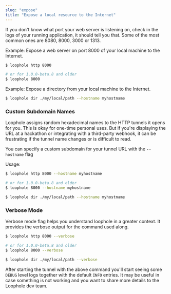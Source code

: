 ```yaml
---
slug: "expose"
title: "Expose a local resource to the Internet"
---
```


If you don't know what port your web server is listening on, check in the logs of your running application, it should tell you that.
Some of the most common ones are 8080, 8000, 3000 or 1313.

Example: Expose a web server on port 8000 of your local machine to the Internet.

```bash
$ loophole http 8000

# or for 1.0.0-beta.8 and older
$ loophole 8000
```

Example: Expose a directory from your local machine to the Internet.
```bash
$ loophole dir ./my/local/path --hostname myhostname
```

### Custom Subdomain Names

Loophole assigns random hexadecimal names to the HTTP tunnels it opens for you. This is okay for one-time personal uses. But if you're displaying the URL at a hackathon or integrating with a third-party webhook, it can be frustrating if the tunnel name changes or is difficult to read.

You can specify a custom subdomain for your tunnel URL with the `--hostname` flag

Usage:

```bash
$ loophole http 8000 --hostname myhostname

# or for 1.0.0-beta.8 and older
$ loophole 8000 --hostname myhostname
```
```bash
$ loophole dir ./my/local/path --hostname myhostname
```

### Verbose Mode

Verbose mode flag helps you understand loophole in a greater context. It provides the verbose output for the command used along.

```bash
$ loophole http 8000 --verbose

# or for 1.0.0-beta.8 and older
$ loophole 8000 --verbose
```
```bash
$ loophole dir ./my/local/path --verbose
```

After starting the tunnel with the above command you'll start seeing some `DEBUG` level logs together with the default `INFO` entries.
It may be useful in case something is not working and you want to share more details to the Loophole dev team.